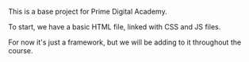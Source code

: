 This is a base project for Prime Digital Academy.

To start, we have a basic HTML file, linked with CSS and JS files.

For now it's just a framework, but we will be adding to it throughout the course.
